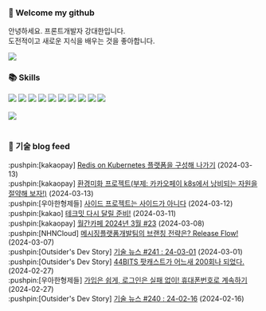 ### 👋 Welcome my github

안녕하세요. 프론트개발자 강대한입니다.
<br>
도전적이고 새로운 지식을 배우는 것을 좋아합니다.

<!--
![header](https://capsule-render.vercel.app/api?type=Waving&color=auto&height=300&section=header&text=Welcome&fontAlignY=40&desc=KangDaeHan%20github%20&descSize=20&descAlignY=55&animation=fadeIn&fontSize=90)

**KangDaeHan/KangDaeHan** is a ✨ _special_ ✨ repository because its `README.md` (this file) appears on your GitHub profile.

Here are some ideas to get you started:

- 🔭 I’m currently working on ...
- 🌱 I’m currently learning ...
- 👯 I’m looking to collaborate on ...
- 🤔 I’m looking for help with ...
- 💬 Ask me about ...
- 📫 How to reach me: ...
- 😄 Pronouns: ...
- ⚡ Fun fact: ...
-->

<a href="https://twinfamily.github.io" target="_blank"><img src="https://img.shields.io/badge/Blog-121D33?style=flat-square&logo=blogger&logoColor=ffffff"/></a>

### :books: Skills
<a href="#" target="_blank"><img src="https://img.shields.io/badge/React-61DAFB?style=flat-square&logo=react&logoColor=ffffff"/></a>
<a href="#" target="_blank"><img src="https://img.shields.io/badge/Html5-E34F26?style=flat-square&logo=html5&logoColor=ffffff"/></a>
<a href="#" target="_blank"><img src="https://img.shields.io/badge/Javascript-F7DF1E?style=flat-square&logo=javascript&logoColor=ffffff"/></a>
<a href="#" target="_blank"><img src="https://img.shields.io/badge/Cssmodules-000000?style=flat-square&logo=cssmodules&logoColor=ffffff"/></a>
<a href="#" target="_blank"><img src="https://img.shields.io/badge/Node.js-339933?style=flat-square&logo=nodedotjs&logoColor=ffffff"/></a>
<a href="#" target="_blank"><img src="https://img.shields.io/badge/Typescript-3178C6?style=flat-square&logo=typescript&logoColor=ffffff"/></a>
<a href="#" target="_blank"><img src="https://img.shields.io/badge/Git-F05032?style=flat-square&logo=git&logoColor=ffffff"/></a>
<a href="#" target="_blank"><img src="https://img.shields.io/badge/Gitlab-FC6D26?style=flat-square&logo=gitlab&logoColor=ffffff"/></a>
<a href="#" target="_blank"><img src="https://img.shields.io/badge/Webpack-8DD6F9?style=flat-square&logo=webpack&logoColor=ffffff"/></a>
<a href="#" target="_blank"><img src="https://img.shields.io/badge/Vite-646CFF?style=flat-square&logo=vite&logoColor=ffffff"/></a>
<br><br>
<img src="https://github-readme-stats.vercel.app/api/top-langs/?username=KangDaeHan&layout=compact">
<br><br>
### :round_pushpin: 기술 blog feed
<!-- BLOG-POST-LIST:START --><div>:pushpin:[kakaopay] <a target="_blank" href="https://tech.kakaopay.com/post/kakaopaysec-redis-on-kubernetes/">Redis on Kubernetes 플랫폼을 구성해 나가기</a> (2024-03-13)</div><div>:pushpin:[kakaopay] <a target="_blank" href="https://tech.kakaopay.com/post/eco-ami/">환경미화 프로젝트&lpar;부제: 카카오페이 k8s에서 낭비되는 자원을 절약해 보자!&rpar;</a> (2024-03-13)</div><div>:pushpin:[우아한형제들] <a target="_blank" href="https://techblog.woowahan.com/16158/">사이드 프로젝트는 사이드가 아니다</a> (2024-03-12)</div><div>:pushpin:[kakao] <a target="_blank" href="https://tech.kakao.com/2024/03/11/tech-meets-of-2023/">테크밋 다시 달릴 준비!</a> (2024-03-11)</div><div>:pushpin:[kakaopay] <a target="_blank" href="https://tech.kakaopay.com/post/pay-magazine-202403/">월간카페 2024년 3월 #23</a> (2024-03-08)</div><div>:pushpin:[NHNCloud] <a target="_blank" href="https://meetup.nhncloud.com/posts/377">메시징플랫폼개발팀의 브랜칭 전략은? Release Flow!</a> (2024-03-07)</div><div>:pushpin:[Outsider's Dev Story] <a target="_blank" href="https://blog.outsider.ne.kr/1710">기술 뉴스 #241 : 24-03-01</a> (2024-03-01)</div><div>:pushpin:[Outsider's Dev Story] <a target="_blank" href="https://blog.outsider.ne.kr/1709">44BITS 팟캐스트가 어느새 200회나 되었다.</a> (2024-02-27)</div><div>:pushpin:[우아한형제들] <a target="_blank" href="https://techblog.woowahan.com/15895/">가입은 쉽게, 로그인은 실패 없이! 휴대폰번호로 계속하기</a> (2024-02-27)</div><div>:pushpin:[Outsider's Dev Story] <a target="_blank" href="https://blog.outsider.ne.kr/1708">기술 뉴스 #240 : 24-02-16</a> (2024-02-16)</div><!-- BLOG-POST-LIST:END -->

<!-- ![Anurag's GitHub stats](https://github-readme-stats.vercel.app/api?username=KangDaeHan&show_icons=true&theme=radical) -->
<!--
### 📫 Blog
<table><tbody><tr>
<td>
    <a href="https://yeonyeon.tistory.com/312">
        <div>[인프콘 후기] 2023 INFCON </div>
    </a>
    <div>1. 인프콘에 참가하다 🙂 어떻게 참가할 수 있었는가 때는 2023년 7월 18일 12시 48분. 인프콘 추첨 결과 공개까지 12... </div>
    <div>23.08.16</div>
</td>
<td>
    <a href="https://yeonyeon.tistory.com/311">
        <img width="100%" src="/img/8066187260670780795.png"/><br/>
        <div>[Git] 머지 커밋 revert 하기 </div>
    </a>
    <div>🤔 git revert란? git revert란 일부 기존의 커밋들을 되돌리는 작업이다. git reset과는 다른 것이, git reset은 기... </div>
    <div>23.08.13</div>
</td>
<td>
    <a href="https://yeonyeon.tistory.com/310">
        <img width="100%" src="/img/9188834980247484156.png"/><br/>
        <div>[Spring Batch] 개념부터 코드까지 </div>
    </a>
    <div>목차 1. Spring Batch란? 2. Spring Batch 구조 3. 기본적인 세팅 4. Job, Step 5. ItemReader, ItemProcessor,  ItemW... </div>
    <div>23.07.21</div>
</td>
</tr>
</tbody></table>
-->
